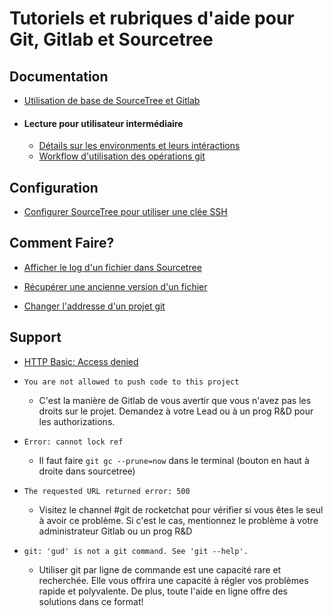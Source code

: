 # Tutoriels et rubriques d'aide pour Git, Gitlab et Sourcetree

## Documentation

* [Utilisation de base de SourceTree et Gitlab](pdf/sarbakan_sourcetree.pdf)

* #### Lecture pour utilisateur intermédiaire
    * [Détails sur les environments et leurs intéractions](git-environments)
    * [Workflow d'utilisation des opérations git](git-workflow)

## Configuration

* [Configurer SourceTree pour utiliser une clée SSH](Configuration-SourceTree-avec-clée-SSH)

## Comment Faire?

* [Afficher le log d'un fichier dans Sourcetree](sourcetree-log-file)

* [Récupérer une ancienne version d'un fichier](sourcetree-reset-to-commit)

* [Changer l'addresse d'un projet git](change-remote-url)

## Support

* [HTTP Basic: Access denied](http-access-denied)

* `You are not allowed to push code to this project`  
    * C'est la manière de Gitlab de vous avertir que vous n'avez pas les droits sur le projet. Demandez à votre Lead ou à un prog R&D pour les authorizations.

* `Error: cannot lock ref`
    * Il faut faire `git gc --prune=now` dans le terminal (bouton en haut à droite dans sourcetree)

* `The requested URL returned error: 500`
    * Visitez le channel #git de rocketchat pour vérifier si vous êtes le seul à avoir ce problème. Si c'est le cas, mentionnez le problème à votre administrateur Gitlab ou un prog R&D

* `git: 'gud' is not a git command. See 'git --help'.`
    * Utiliser git par ligne de commande est une capacité rare et recherchée. Elle vous offrira une capacité à régler vos problèmes rapide et polyvalente. De plus, toute l'aide en ligne offre des solutions dans ce format!